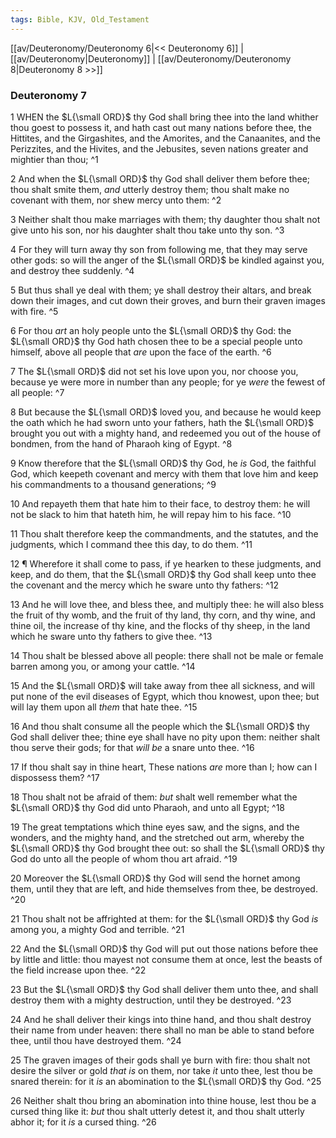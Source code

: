 ```yaml
---
tags: Bible, KJV, Old_Testament
---
```


[[av/Deuteronomy/Deuteronomy 6|<< Deuteronomy 6]] | [[av/Deuteronomy|Deuteronomy]] | [[av/Deuteronomy/Deuteronomy 8|Deuteronomy 8 >>]]

### Deuteronomy 7

1 WHEN the $L{\small ORD}$ thy God shall bring thee into the land whither thou goest to possess it, and hath cast out many nations before thee, the Hittites, and the Girgashites, and the Amorites, and the Canaanites, and the Perizzites, and the Hivites, and the Jebusites, seven nations greater and mightier than thou; ^1

2 And when the $L{\small ORD}$ thy God shall deliver them before thee; thou shalt smite them, _and_ utterly destroy them; thou shalt make no covenant with them, nor shew mercy unto them: ^2

3 Neither shalt thou make marriages with them; thy daughter thou shalt not give unto his son, nor his daughter shalt thou take unto thy son. ^3

4 For they will turn away thy son from following me, that they may serve other gods: so will the anger of the $L{\small ORD}$ be kindled against you, and destroy thee suddenly. ^4

5 But thus shall ye deal with them; ye shall destroy their altars, and break down their images, and cut down their groves, and burn their graven images with fire. ^5

6 For thou _art_ an holy people unto the $L{\small ORD}$ thy God: the $L{\small ORD}$ thy God hath chosen thee to be a special people unto himself, above all people that _are_ upon the face of the earth. ^6

7 The $L{\small ORD}$ did not set his love upon you, nor choose you, because ye were more in number than any people; for ye _were_ the fewest of all people: ^7

8 But because the $L{\small ORD}$ loved you, and because he would keep the oath which he had sworn unto your fathers, hath the $L{\small ORD}$ brought you out with a mighty hand, and redeemed you out of the house of bondmen, from the hand of Pharaoh king of Egypt. ^8

9 Know therefore that the $L{\small ORD}$ thy God, he _is_ God, the faithful God, which keepeth covenant and mercy with them that love him and keep his commandments to a thousand generations; ^9

10 And repayeth them that hate him to their face, to destroy them: he will not be slack to him that hateth him, he will repay him to his face. ^10

11 Thou shalt therefore keep the commandments, and the statutes, and the judgments, which I command thee this day, to do them. ^11

12 ¶ Wherefore it shall come to pass, if ye hearken to these judgments, and keep, and do them, that the $L{\small ORD}$ thy God shall keep unto thee the covenant and the mercy which he sware unto thy fathers: ^12

13 And he will love thee, and bless thee, and multiply thee: he will also bless the fruit of thy womb, and the fruit of thy land, thy corn, and thy wine, and thine oil, the increase of thy kine, and the flocks of thy sheep, in the land which he sware unto thy fathers to give thee. ^13

14 Thou shalt be blessed above all people: there shall not be male or female barren among you, or among your cattle. ^14

15 And the $L{\small ORD}$ will take away from thee all sickness, and will put none of the evil diseases of Egypt, which thou knowest, upon thee; but will lay them upon all _them_ that hate thee. ^15

16 And thou shalt consume all the people which the $L{\small ORD}$ thy God shall deliver thee; thine eye shall have no pity upon them: neither shalt thou serve their gods; for that _will_ _be_ a snare unto thee. ^16

17 If thou shalt say in thine heart, These nations _are_ more than I; how can I dispossess them? ^17

18 Thou shalt not be afraid of them: _but_ shalt well remember what the $L{\small ORD}$ thy God did unto Pharaoh, and unto all Egypt; ^18

19 The great temptations which thine eyes saw, and the signs, and the wonders, and the mighty hand, and the stretched out arm, whereby the $L{\small ORD}$ thy God brought thee out: so shall the $L{\small ORD}$ thy God do unto all the people of whom thou art afraid. ^19

20 Moreover the $L{\small ORD}$ thy God will send the hornet among them, until they that are left, and hide themselves from thee, be destroyed. ^20

21 Thou shalt not be affrighted at them: for the $L{\small ORD}$ thy God _is_ among you, a mighty God and terrible. ^21

22 And the $L{\small ORD}$ thy God will put out those nations before thee by little and little: thou mayest not consume them at once, lest the beasts of the field increase upon thee. ^22

23 But the $L{\small ORD}$ thy God shall deliver them unto thee, and shall destroy them with a mighty destruction, until they be destroyed. ^23

24 And he shall deliver their kings into thine hand, and thou shalt destroy their name from under heaven: there shall no man be able to stand before thee, until thou have destroyed them. ^24

25 The graven images of their gods shall ye burn with fire: thou shalt not desire the silver or gold _that_ _is_ on them, nor take _it_ unto thee, lest thou be snared therein: for it _is_ an abomination to the $L{\small ORD}$ thy God. ^25

26 Neither shalt thou bring an abomination into thine house, lest thou be a cursed thing like it: _but_ thou shalt utterly detest it, and thou shalt utterly abhor it; for it _is_ a cursed thing. ^26
